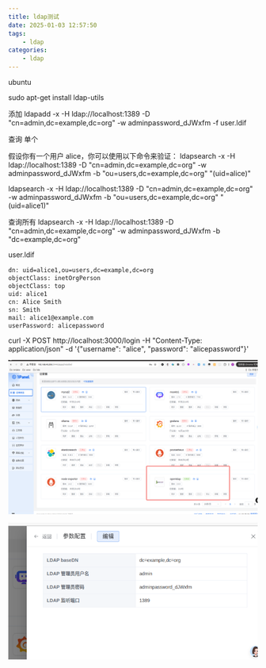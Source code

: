```yaml
---
title: ldap测试
date: 2025-01-03 12:57:50
tags: 
    - ldap
categories: 
    - ldap
---
```





ubuntu

sudo apt-get install ldap-utils


添加
ldapadd -x -H ldap://localhost:1389 -D "cn=admin,dc=example,dc=org" -w adminpassword_dJWxfm -f user.ldif


查询 单个

假设你有一个用户 alice，你可以使用以下命令来验证：
ldapsearch -x -H ldap://localhost:1389 -D "cn=admin,dc=example,dc=org" -w adminpassword_dJWxfm -b "ou=users,dc=example,dc=org" "(uid=alice)"

ldapsearch -x -H ldap://localhost:1389 -D "cn=admin,dc=example,dc=org" -w adminpassword_dJWxfm -b "ou=users,dc=example,dc=org" "(uid=alice1)"

查询所有
ldapsearch -x -H ldap://localhost:1389 -D "cn=admin,dc=example,dc=org" -w adminpassword_dJWxfm -b "dc=example,dc=org"



user.ldif

```
dn: uid=alice1,ou=users,dc=example,dc=org
objectClass: inetOrgPerson
objectClass: top
uid: alice1
cn: Alice Smith
sn: Smith
mail: alice1@example.com
userPassword: alicepassword

```

curl -X POST http://localhost:3000/login -H "Content-Type: application/json" -d '{"username": "alice", "password": "alicepassword"}'


![](../images/ldap_01.png)

![](../images/ldap_02.png)

